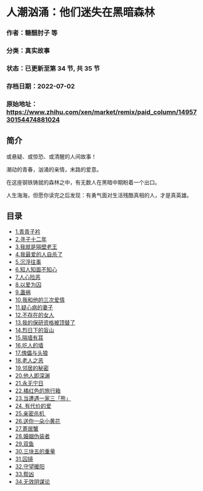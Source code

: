 # 人潮汹涌：他们迷失在黑暗森林

### 作者：糖醋肘子 等

### 分类：真实故事

### 状态：已更新至第 34 节, 共 35 节

### 存档日期：2022-07-02

### 原始地址：https://www.zhihu.com/xen/market/remix/paid_column/1495730154474881024


## 简介
或悬疑、或惊恐、或清醒的人间故事！


潮动的青春，汹涌的亲情，末路的爱意。


在这座钢铁铸就的森林之中，有无数人在黑暗中期盼着一个出口。


人生海海，但愿你读完之后发现：有勇气面对生活残酷真相的人，才是真英雄。




## 目录
- [1.青青子衿](1.青青子衿.md)
- [2.寻子十二年](2.寻子十二年.md)
- [3.我就是隔壁老王](3.我就是隔壁老王.md)
- [4.我最爱的人自杀了](4.我最爱的人自杀了.md)
- [5.沉浮往事](5.沉浮往事.md)
- [6.知人知面不知心](6.知人知面不知心.md)
- [7.人心险恶](7.人心险恶.md)
- [8.以爱为囚](8.以爱为囚.md)
- [9.蛊祸](9.蛊祸.md)
- [10.我和他的三次爱情](10.我和他的三次爱情.md)
- [11.疑心病的妻子](11.疑心病的妻子.md)
- [12.不存在的女人](12.不存在的女人.md)
- [13.我的保研资格被顶替了](13.我的保研资格被顶替了.md)
- [14.烈日下的盲山](14.烈日下的盲山.md)
- [15.隔墙有耳](15.隔墙有耳.md)
- [16.吃人的墙](16.吃人的墙.md)
- [17.傀儡与头狼](17.傀儡与头狼.md)
- [18.老人之恶](18.老人之恶.md)
- [19.邻居的秘密](19.邻居的秘密.md)
- [20.他人即深渊](20.他人即深渊.md)
- [21.永无宁日](21.永无宁日.md)
- [22.橘红色的旅行箱](22.橘红色的旅行箱.md)
- [23.当遭遇一家三「熊」](23.当遭遇一家三「熊」.md)
- [24. 有代价的爱](24. 有代价的爱.md)<!-- 2022-05-24 06:35 -->
- [25.亲密杀机 ](25.亲密杀机 .md)<!-- 2022-05-31 12:12 -->
- [26.送你一朵小黄花](26.送你一朵小黄花.md)<!-- 2022-06-02 08:59 -->
- [27.寄居蟹](27.寄居蟹.md)<!-- 2022-06-06 11:59 -->
- [28.婚姻伪装者](28.婚姻伪装者.md)<!-- 2022-06-06 12:02 -->
- [29.双鱼](29.双鱼.md)<!-- 2022-06-13 11:53 -->
- [30.三块五的重量](30.三块五的重量.md)<!-- 2022-06-16 11:30 -->
- [31.囚镜](31.囚镜.md)<!-- 2022-06-20 12:15 -->
- [32.守望暖阳](32.守望暖阳.md)<!-- 2022-06-21 04:06 -->
- [33.帮凶](33.帮凶.md)<!-- 2022-06-23 10:33 -->
- [34.无效阴谋论](34.无效阴谋论.md)<!-- 2022-06-28 04:29 -->